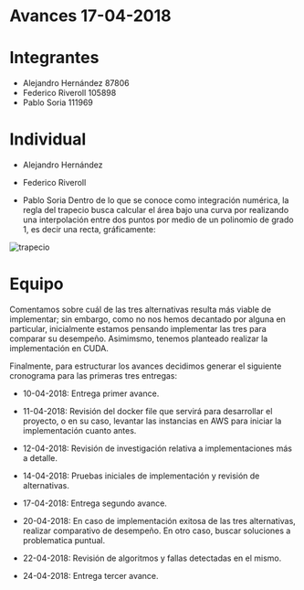 # Avances 17-04-2018

# Integrantes
- Alejandro Hernández 87806
- Federico Riveroll 105898
- Pablo Soria 111969

# Individual



- Alejandro Hernández





- Federico Riveroll




- Pablo Soria
Dentro de lo que se conoce como integración numérica, la regla del trapecio busca calcular el área bajo una curva por realizando una interpolación entre dos puntos por medio de un polinomio de grado 1, es decir una recta, gráficamente:

![trapecio](proyecto1/avance_17_04_2018/trapecio.png)



# Equipo
Comentamos sobre cuál de las tres alternativas resulta más viable de implementar; sin embargo, como no nos hemos decantado por alguna en particular, inicialmente estamos pensando implementar las tres para comparar su desempeño. Asimimsmo, tenemos planteado realizar la implementación en CUDA.

Finalmente, para estructurar los avances decidimos generar el siguiente cronograma para las primeras tres entregas:

- 10-04-2018: Entrega primer avance.

- 11-04-2018: Revisión del docker file que servirá para desarrollar el proyecto, o en su caso, levantar las instancias en AWS para iniciar la implementación cuanto antes.

- 12-04-2018: Revisión de investigación relativa a implementaciones más a detalle.

- 14-04-2018: Pruebas iniciales de implementación y revisión de alternativas.

- 17-04-2018: Entrega segundo avance.

- 20-04-2018: En caso de implementación exitosa de las tres alternativas, realizar comparativo de desempeño. En otro caso, buscar soluciones a problematica puntual.

- 22-04-2018: Revisión de algoritmos y fallas detectadas en el mismo.

- 24-04-2018: Entrega tercer avance.
